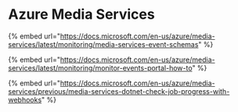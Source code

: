 # Azure Media Services

{% embed url="https://docs.microsoft.com/en-us/azure/media-services/latest/monitoring/media-services-event-schemas" %}

{% embed url="https://docs.microsoft.com/en-us/azure/media-services/latest/monitoring/monitor-events-portal-how-to" %}

{% embed url="https://docs.microsoft.com/en-us/azure/media-services/previous/media-services-dotnet-check-job-progress-with-webhooks" %}



